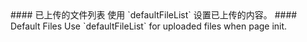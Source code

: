 <cn>
#### 已上传的文件列表
使用 `defaultFileList` 设置已上传的内容。
</cn>

<us>
#### Default Files
Use `defaultFileList` for uploaded files when page init.
</us>
